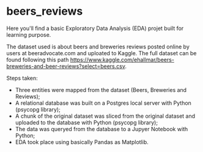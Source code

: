 # beers_reviews

Here you'll find a basic Exploratory Data Analysis (EDA) projet built for learning purpose.

The dataset used is about beers and breweries reviews posted online by users at beeradvocate.com and uploated to Kaggle. The full dataset can be found following this path https://www.kaggle.com/ehallmar/beers-breweries-and-beer-reviews?select=beers.csv.

Steps taken:

- Three entities were mapped from the dataset (Beers, Breweries and Reviews);
- A relational database was built on a Postgres local server with Python (psycopg library);
- A chunk of the original dataset was sliced from the original dataset and uploaded to the database with Python (psycopg library);
- The data was queryed from the database to a Jupyer Notebook with Python;
- EDA took place using basically Pandas as Matplotlib.
